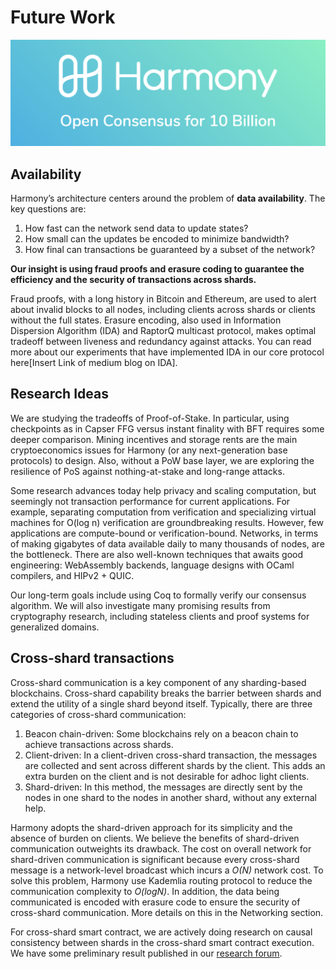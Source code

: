 # Future Work

![Harmony Open Consensus for 10 Billion](../../../.gitbook/assets/harmony10billion.png)

## Availability

Harmony’s architecture centers around the problem of **data availability**. The key questions are:

1. How fast can the network send data to update states?
2. How small can the updates be encoded to minimize bandwidth?
3. How final can transactions be guaranteed by a subset of the network?

**Our insight is using fraud proofs and erasure coding to guarantee the efficiency and the security of transactions across shards.**

Fraud proofs, with a long history in Bitcoin and Ethereum, are used to alert about invalid blocks to all nodes, including clients across shards or clients without the full states. Erasure encoding, also used in Information Dispersion Algorithm \(IDA\) and RaptorQ multicast protocol, makes optimal tradeoff between liveness and redundancy against attacks. You can read more about our experiments that have implemented IDA in our core protocol here\[Insert Link of medium blog on IDA\].

## Research Ideas

We are studying the tradeoffs of Proof-of-Stake. In particular, using checkpoints as in Capser FFG versus instant finality with BFT requires some deeper comparison. Mining incentives and storage rents are the main cryptoeconomics issues for Harmony \(or any next-generation base protocols\) to design. Also, without a PoW base layer, we are exploring the resilience of PoS against nothing-at-stake and long-range attacks.

Some research advances today help privacy and scaling computation, but seemingly not transaction performance for current applications. For example, separating computation from verification and specializing virtual machines for O\(log n\) verification are groundbreaking results. However, few applications are compute-bound or verification-bound. Networks, in terms of making gigabytes of data available daily to many thousands of nodes, are the bottleneck. There are also well-known techniques that awaits good engineering: WebAssembly backends, language designs with OCaml compilers, and HIPv2 + QUIC.

Our long-term goals include using Coq to formally verify our consensus algorithm. We will also investigate many promising results from cryptography research, including stateless clients and proof systems for generalized domains.

## Cross-shard transactions

Cross-shard communication is a key component of any sharding-based blockchains. Cross-shard capability breaks the barrier between shards and extend the utility of a single shard beyond itself. Typically, there are three categories of cross-shard communication:

1. Beacon chain-driven: Some blockchains rely on a beacon chain to achieve transactions across shards.
2. Client-driven: In a client-driven cross-shard transaction, the messages are collected and sent across different shards by the client. This adds an extra burden on the client and is not desirable for adhoc light clients.
3. Shard-driven: In this method, the messages are directly sent by the nodes in one shard to the nodes in another shard, without any external help.

Harmony adopts the shard-driven approach for its simplicity and the absence of burden on clients. We believe the benefits of shard-driven communication outweights its drawback. The cost on overall network for shard-driven communication is significant because every cross-shard message is a network-level broadcast which incurs a _O\(N\)_ network cost. To solve this problem, Harmony use Kademlia routing protocol to reduce the communication complexity to _O\(logN\)_. In addition, the data being communicated is encoded with erasure code to ensure the security of cross-shard communication. More details on this in the Networking section.

For cross-shard smart contract, we are actively doing research on causal consistency between shards in the cross-shard smart contract execution. We have some preliminary result published in our [research forum](https://talk.harmony.one/t/ideas-towards-a-scalable-smart-contract-architecture-for-a-sharded-blockchain/83).

